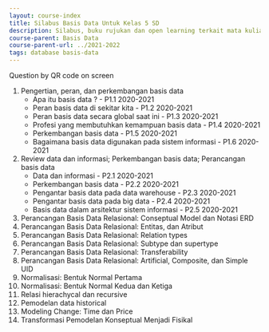 ```yaml
---
layout: course-index
title: Silabus Basis Data Untuk Kelas 5 SD
description: Silabus, buku rujukan dan open learning terkait mata kuliah Basis Data
course-parent: Basis Data
course-parent-url: ../2021-2022
tags: database basis-data
---
```


Question by QR code on screen

1. Pengertian, peran, dan perkembangan basis data
   - Apa itu basis data ? - P1.1 2020-2021
   - Peran basis data di sekitar kita - P1.2 2020-2021
   - Peran basis data secara global saat ini - P1.3 2020-2021
   - Profesi yang membutuhkan kemampuan basis data - P1.4 2020-2021
   - Perkembangan basis data - P1.5 2020-2021
   - Bagaimana basis data digunakan pada sistem informasi - P1.6 2020-2021
2. Review data dan informasi; Perkembangan basis data; Perancangan basis data
   - Data dan informasi - P2.1 2020-2021
   - Perkembangan basis data - P2.2 2020-2021
   - Pengantar basis data pada data warehouse - P2.3 2020-2021
   - Pengantar basis data pada big data - P2.4 2020-2021
   - Basis data dalam arsitektur sistem informasi - P2.5 2020-2021
3. Perancangan Basis Data Relasional: Conseptual Model dan Notasi ERD
4. Perancangan Basis Data Relasional: Entitas, dan Atribut
5. Perancangan Basis Data Relasional: Relation types
6. Perancangan Basis Data Relasional: Subtype dan supertype
7. Perancangan Basis Data Relasional: Transferability
8. Perancangan Basis Data Relasional: Artificial, Composite, dan Simple UID
9. Normalisasi: Bentuk Normal Pertama
10. Normalisasi: Bentuk Normal Kedua dan Ketiga
11. Relasi hierachycal dan recursive
12. Pemodelan data historical
13. Modeling Change: Time dan Price
14. Transformasi Pemodelan Konseptual Menjadi Fisikal
